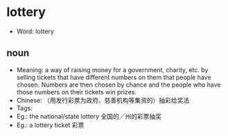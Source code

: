 # lottery

- Word: lottery

## noun

- Meaning: a way of raising money for a government, charity, etc. by selling tickets that have different numbers on them that people have chosen. Numbers are then chosen by chance and the people who have those numbers on their tickets win prizes.
- Chinese: （用发行彩票为政府、慈善机构等集资的）抽彩给奖法
- Tags: 
- Eg.: the national/state lottery 全国的╱州的彩票抽奖
- Eg.: a lottery ticket 彩票

